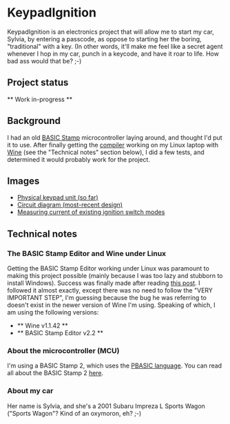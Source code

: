 # KeypadIgnition #

KeypadIgnition is an electronics project that will allow me to start my car, Sylvia, by entering a passcode, as oppose to starting her the boring, "traditional" with a key. (In other words, it'll make me feel like a secret agent whenever I hop in my car, punch in a keycode, and have it roar to life. How bad ass would that be? ;-)

## Project status

** Work in-progress **

## Background

I had an old [BASIC Stamp](http://en.wikipedia.org/wiki/BASIC_Stamp) microcontroller laying around, and thought I'd put it to use. After finally getting the [compiler](http://www.parallax.com/tabid/441/Default.aspx) working on my Linux laptop with [Wine](http://www.winehq.org/) (see the "Technical notes" section below), I did a few tests, and determined it would probably work for the project.

## Images

 - [Physical keypad unit (so far)](http://twitpic.com/2urter)
 - [Circuit diagram (most-recent design)](http://twitpic.com/2wilea)
 - [Measuring current of existing ignition switch modes](http://twitpic.com/2w72s6)

## Technical notes

### The BASIC Stamp Editor and Wine under Linux

Getting the BASIC Stamp Editor working under Linux was paramount to making this project possible (mainly because I was too lazy and stubborn to install Windows). Success was finally made after reading [this post](http://ubuntuforums.org/showthread.php?t=1523814). I followed it almost exactly, except there was no need to follow the "VERY IMPORTANT STEP", I'm guessing because the bug he was referring to doesn't exist in the newer version of Wine I'm using. Speaking of which, I am using the following versions:

 - ** Wine v1.1.42 **
 - ** BASIC Stamp Editor v2.2 **

### About the microcontroller (MCU)

I'm using a BASIC Stamp 2, which uses the [PBASIC language](http://en.wikipedia.org/wiki/PBASIC). You can read all about the BASIC Stamp 2 [here](http://en.wikipedia.org/wiki/BASIC_Stamp).

### About my car

Her name is Sylvia, and she's a 2001 Subaru Impreza L Sports Wagon ("Sports Wagon"? Kind of an oxymoron, eh? ;-)

